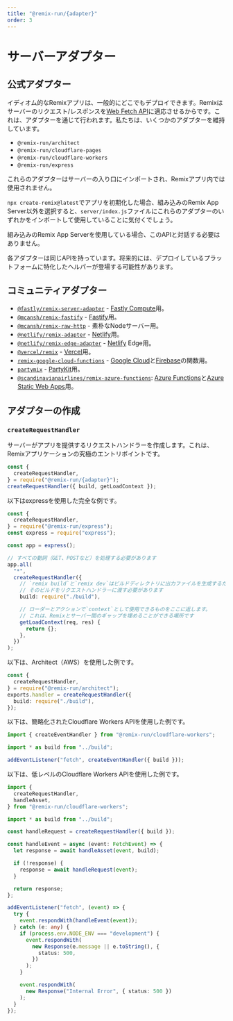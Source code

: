 ```yaml
---
title: "@remix-run/{adapter}"
order: 3
---
```


# サーバーアダプター

## 公式アダプター

イディオム的なRemixアプリは、一般的にどこでもデプロイできます。Remixはサーバーのリクエスト/レスポンスを[Web Fetch API][web-fetch-api]に適応させるからです。これは、アダプターを通じて行われます。私たちは、いくつかのアダプターを維持しています。

- `@remix-run/architect`
- `@remix-run/cloudflare-pages`
- `@remix-run/cloudflare-workers`
- `@remix-run/express`

これらのアダプターはサーバーの入り口にインポートされ、Remixアプリ内では使用されません。

`npx create-remix@latest`でアプリを初期化した場合、組み込みのRemix App Server以外を選択すると、`server/index.js`ファイルにこれらのアダプターのいずれかをインポートして使用していることに気付くでしょう。

<docs-info>組み込みのRemix App Serverを使用している場合、このAPIと対話する必要はありません。</docs-info>

各アダプターは同じAPIを持っています。将来的には、デプロイしているプラットフォームに特化したヘルパーが登場する可能性があります。

## コミュニティアダプター

- [`@fastly/remix-server-adapter`][fastly-remix-server-adapter] - [Fastly Compute][fastly-compute]用。
- [`@mcansh/remix-fastify`][remix-fastify] - [Fastify][fastify]用。
- [`@mcansh/remix-raw-http`][remix-raw-http] - 素朴なNodeサーバー用。
- [`@netlify/remix-adapter`][netlify-remix-adapter] - [Netlify][netlify]用。
- [`@netlify/remix-edge-adapter`][netlify-remix-edge-adapter] - [Netlify][netlify] Edge用。
- [`@vercel/remix`][vercel-remix] - [Vercel][vercel]用。
- [`remix-google-cloud-functions`][remix-google-cloud-functions] - [Google Cloud][google-cloud-functions]と[Firebase][firebase-functions]の関数用。
- [`partymix`][partymix] - [PartyKit][partykit]用。
- [`@scandinavianairlines/remix-azure-functions`][remix-azure-functions]: [Azure Functions][azure-functions]と[Azure Static Web Apps][azure-static-web-apps]用。

## アダプターの作成

### `createRequestHandler`

サーバーがアプリを提供するリクエストハンドラーを作成します。これは、Remixアプリケーションの究極のエントリポイントです。

```ts
const {
  createRequestHandler,
} = require("@remix-run/{adapter}");
createRequestHandler({ build, getLoadContext });
```

以下はexpressを使用した完全な例です。

```ts lines=[1-3,11-22]
const {
  createRequestHandler,
} = require("@remix-run/express");
const express = require("express");

const app = express();

// すべての動詞（GET、POSTなど）を処理する必要があります
app.all(
  "*",
  createRequestHandler({
    // `remix build`と`remix dev`はビルドディレクトリに出力ファイルを生成するため、
    // そのビルドをリクエストハンドラーに渡す必要があります
    build: require("./build"),

    // ローダーとアクションで`context`として使用できるものをここに返します。
    // これは、Remixとサーバー間のギャップを埋めることができる場所です
    getLoadContext(req, res) {
      return {};
    },
  })
);
```

以下は、Architect（AWS）を使用した例です。

```ts
const {
  createRequestHandler,
} = require("@remix-run/architect");
exports.handler = createRequestHandler({
  build: require("./build"),
});
```

以下は、簡略化されたCloudflare Workers APIを使用した例です。

```ts
import { createEventHandler } from "@remix-run/cloudflare-workers";

import * as build from "../build";

addEventListener("fetch", createEventHandler({ build }));
```

以下は、低レベルのCloudflare Workers APIを使用した例です。

```ts
import {
  createRequestHandler,
  handleAsset,
} from "@remix-run/cloudflare-workers";

import * as build from "../build";

const handleRequest = createRequestHandler({ build });

const handleEvent = async (event: FetchEvent) => {
  let response = await handleAsset(event, build);

  if (!response) {
    response = await handleRequest(event);
  }

  return response;
};

addEventListener("fetch", (event) => {
  try {
    event.respondWith(handleEvent(event));
  } catch (e: any) {
    if (process.env.NODE_ENV === "development") {
      event.respondWith(
        new Response(e.message || e.toString(), {
          status: 500,
        })
      );
    }

    event.respondWith(
      new Response("Internal Error", { status: 500 })
    );
  }
});
```

[web-fetch-api]: https://developer.mozilla.org/en-US/docs/Web/API/Fetch_API
[fastly-remix-server-adapter]: https://github.com/fastly/remix-compute-js/tree/main/packages/remix-server-adapter
[fastly-compute]: https://developer.fastly.com/learning/compute/
[remix-google-cloud-functions]: https://github.com/penx/remix-google-cloud-functions
[google-cloud-functions]: https://cloud.google.com/functions
[firebase-functions]: https://firebase.google.com/docs/functions
[remix-fastify]: https://github.com/mcansh/remix-fastify
[fastify]: https://www.fastify.io
[remix-raw-http]: https://github.com/mcansh/remix-node-http-server
[netlify-remix-adapter]: https://github.com/netlify/remix-compute/tree/main/packages/remix-adapter
[netlify-remix-edge-adapter]: https://github.com/netlify/remix-compute/tree/main/packages/remix-edge-adapter
[netlify]: https://netlify.com
[vercel-remix]: https://github.com/vercel/remix/blob/main/packages/vercel-remix
[vercel]: https://vercel.com
[partykit]: https://partykit.io
[partymix]: https://github.com/partykit/partykit/tree/main/packages/partymix
[remix-azure-functions]: https://github.com/scandinavianairlines/remix-azure-functions
[azure-functions]: https://azure.microsoft.com/en-us/products/functions/
[azure-static-web-apps]: https://azure.microsoft.com/en-us/products/app-service/static

